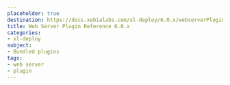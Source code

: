 ```yaml
---
placeholder: true
destination: https://docs.xebialabs.com/xl-deploy/6.0.x/webserverPluginManual.html
title: Web Server Plugin Reference 6.0.x
categories:
- xl-deploy
subject:
- Bundled plugins
tags:
- web server
- plugin
---
```

